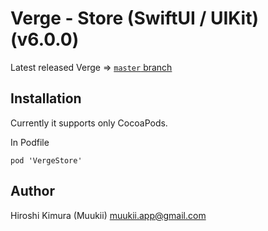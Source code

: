 # Verge - Store (SwiftUI / UIKit) (v6.0.0)

Latest released Verge => [`master` branch](https://github.com/muukii/Verge/tree/master)

## Installation

Currently it supports only CocoaPods.

In Podfile

```
pod 'VergeStore'
```

## Author

Hiroshi Kimura (Muukii) <muukii.app@gmail.com>
